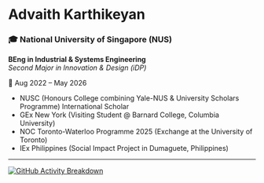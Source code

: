 # Advaith Karthikeyan

### 🎓 **National University of Singapore (NUS)**  
**BEng in Industrial & Systems Engineering**  
*Second Major in Innovation & Design (iDP)*  

📍 Aug 2022 – May 2026  
- NUSC (Honours College combining Yale-NUS & University Scholars Programme) International Scholar
- GEx New York (Visiting Student @ Barnard College, Columbia University)
- NOC Toronto-Waterloo Programme 2025 (Exchange at the University of Toronto)
- IEx Philippines (Social Impact Project in Dumaguete, Philippines)

---

[![GitHub Activity Breakdown](https://github-profile-summary-cards.vercel.app/api/cards/profile-details?username=advaith334&theme=github_dark)](https://github.com/advaith334)
